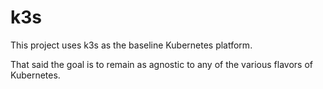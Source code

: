 # k3s

This project uses k3s as the baseline Kubernetes platform.

That said the goal is to remain as agnostic to any of the various flavors of Kubernetes.

